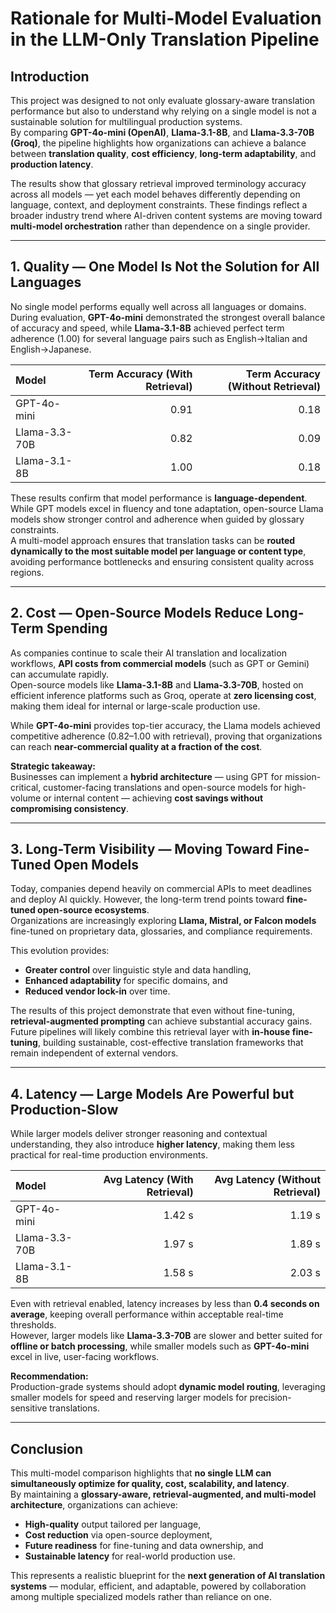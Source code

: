 # **Rationale for Multi-Model Evaluation in the LLM-Only Translation Pipeline**

## **Introduction**

This project was designed to not only evaluate glossary-aware translation performance but also to understand why relying on a single model is not a sustainable solution for multilingual production systems.  
By comparing **GPT-4o-mini (OpenAI)**, **Llama-3.1-8B**, and **Llama-3.3-70B (Groq)**, the pipeline highlights how organizations can achieve a balance between **translation quality**, **cost efficiency**, **long-term adaptability**, and **production latency**.

The results show that glossary retrieval improved terminology accuracy across all models — yet each model behaves differently depending on language, context, and deployment constraints. These findings reflect a broader industry trend where AI-driven content systems are moving toward **multi-model orchestration** rather than dependence on a single provider.

---

## **1. Quality — One Model Is Not the Solution for All Languages**

No single model performs equally well across all languages or domains.  
During evaluation, **GPT-4o-mini** demonstrated the strongest overall balance of accuracy and speed, while **Llama-3.1-8B** achieved perfect term adherence (1.00) for several language pairs such as English→Italian and English→Japanese.

| Model | Term Accuracy (With Retrieval) | Term Accuracy (Without Retrieval) |
|:--|--:|--:|
| GPT-4o-mini | 0.91 | 0.18 |
| Llama-3.3-70B | 0.82 | 0.09 |
| Llama-3.1-8B | 1.00 | 0.18 |

These results confirm that model performance is **language-dependent**.  
While GPT models excel in fluency and tone adaptation, open-source Llama models show stronger control and adherence when guided by glossary constraints.  
A multi-model approach ensures that translation tasks can be **routed dynamically to the most suitable model per language or content type**, avoiding performance bottlenecks and ensuring consistent quality across regions.

---

## **2. Cost — Open-Source Models Reduce Long-Term Spending**

As companies continue to scale their AI translation and localization workflows, **API costs from commercial models** (such as GPT or Gemini) can accumulate rapidly.  
Open-source models like **Llama-3.1-8B** and **Llama-3.3-70B**, hosted on efficient inference platforms such as Groq, operate at **zero licensing cost**, making them ideal for internal or large-scale production use.

While **GPT-4o-mini** provides top-tier accuracy, the Llama models achieved competitive adherence (0.82–1.00 with retrieval), proving that organizations can reach **near-commercial quality at a fraction of the cost**.

**Strategic takeaway:**  
Businesses can implement a **hybrid architecture** — using GPT for mission-critical, customer-facing translations and open-source models for high-volume or internal content — achieving **cost savings without compromising consistency**.

---

## **3. Long-Term Visibility — Moving Toward Fine-Tuned Open Models**

Today, companies depend heavily on commercial APIs to meet deadlines and deploy AI quickly. However, the long-term trend points toward **fine-tuned open-source ecosystems**.  
Organizations are increasingly exploring **Llama, Mistral, or Falcon models** fine-tuned on proprietary data, glossaries, and compliance requirements.

This evolution provides:
- **Greater control** over linguistic style and data handling,  
- **Enhanced adaptability** for specific domains, and  
- **Reduced vendor lock-in** over time.

The results of this project demonstrate that even without fine-tuning, **retrieval-augmented prompting** can achieve substantial accuracy gains.  
Future pipelines will likely combine this retrieval layer with **in-house fine-tuning**, building sustainable, cost-effective translation frameworks that remain independent of external vendors.

---

## **4. Latency — Large Models Are Powerful but Production-Slow**

While larger models deliver stronger reasoning and contextual understanding, they also introduce **higher latency**, making them less practical for real-time production environments.

| Model | Avg Latency (With Retrieval) | Avg Latency (Without Retrieval) |
|:--|--:|--:|
| GPT-4o-mini | 1.42 s | 1.19 s |
| Llama-3.3-70B | 1.97 s | 1.89 s |
| Llama-3.1-8B | 1.58 s | 2.03 s |

Even with retrieval enabled, latency increases by less than **0.4 seconds on average**, keeping overall performance within acceptable real-time thresholds.  
However, larger models like **Llama-3.3-70B** are slower and better suited for **offline or batch processing**, while smaller models such as **GPT-4o-mini** excel in live, user-facing workflows.

**Recommendation:**  
Production-grade systems should adopt **dynamic model routing**, leveraging smaller models for speed and reserving larger models for precision-sensitive translations.

---

## **Conclusion**

This multi-model comparison highlights that **no single LLM can simultaneously optimize for quality, cost, scalability, and latency**.  
By maintaining a **glossary-aware, retrieval-augmented, and multi-model architecture**, organizations can achieve:
- **High-quality** output tailored per language,  
- **Cost reduction** via open-source deployment,  
- **Future readiness** for fine-tuning and data ownership, and  
- **Sustainable latency** for real-world production use.

This represents a realistic blueprint for the **next generation of AI translation systems** — modular, efficient, and adaptable, powered by collaboration among multiple specialized models rather than reliance on one.
